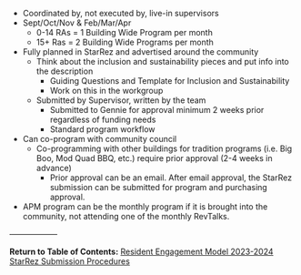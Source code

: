 - Coordinated by, not executed by, live-in supervisors
- Sept/Oct/Nov & Feb/Mar/Apr
	- 0-14 RAs = 1 Building Wide Program per month
	- 15+ Ras = 2 Building Wide Programs per month
- Fully planned in StarRez and advertised around the community
	- Think about the inclusion and sustainability pieces and put info into the description
		- Guiding Questions and Template for Inclusion and Sustainability
		- Work on this in the workgroup
	- Submitted by Supervisor, written by the team
		- Submitted to Gennie for approval minimum 2 weeks prior regardless of funding needs
		- Standard program workflow
- Can co-program with community council
	- Co-programming with other buildings for tradition programs (i.e. Big Boo, Mod Quad BBQ, etc.) require prior approval (2-4 weeks in advance)
		- Prior approval can be an email. After email approval, the StarRez submission can be submitted for program and purchasing approval.
- APM program can be the monthly program if it is brought into the community, not attending one of the monthly RevTalks.

——————

**Return to Table of Contents:**
[Resident Engagement Model 2023-2024 StarRez Submission Procedures](Resident%20Engagement%20Model%202023-2024%20StarRez%20Submission%20Procedures.md)